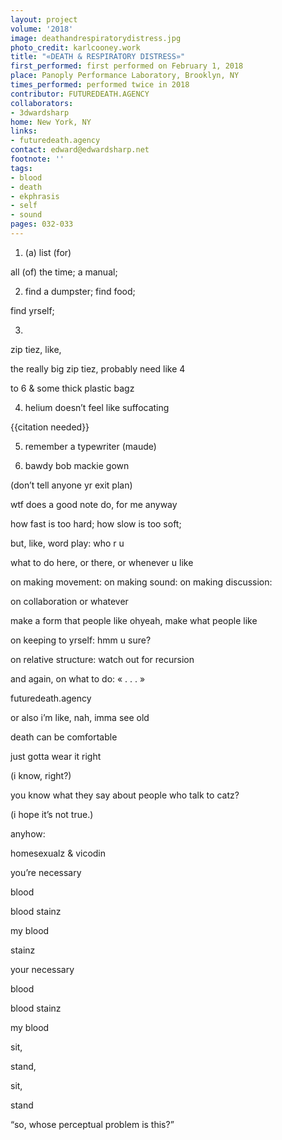 ```yaml
---
layout: project
volume: '2018'
image: deathandrespiratorydistress.jpg
photo_credit: karlcooney.work
title: "«DEATH & RESPIRATORY DISTRESS»"
first_performed: first performed on February 1, 2018
place: Panoply Performance Laboratory, Brooklyn, NY
times_performed: performed twice in 2018
contributor: FUTUREDEATH.AGENCY
collaborators:
- 3dwardsharp
home: New York, NY
links:
- futuredeath.agency
contact: edward@edwardsharp.net
footnote: ''
tags:
- blood
- death
- ekphrasis
- self
- sound
pages: 032-033
---
```


1. (a) list (for)

all (of) the time; a manual;

2. find a dumpster; find food;

find yrself;

3.

zip tiez, like,

the really big zip tiez, probably need like 4

to 6 & some thick plastic bagz

4. helium doesn’t feel like suffocating

{{citation needed}}

5. remember a typewriter (maude)

6. bawdy bob mackie gown

(don’t tell anyone yr exit plan)

wtf does a good note do, for me anyway

how fast is too hard; how slow is too soft;

but, like, word play: who r u

what to do here, or there, or whenever u like

on making movement: on making sound: on making discussion:

on collaboration or whatever

make a form that people like ohyeah, make what people like

on keeping to yrself: hmm u sure?

on relative structure: watch out for recursion

and again, on what to do: « . . . »

futuredeath.agency

or also i’m like, nah, imma see old

death can be comfortable

just gotta wear it right

(i know, right?)

you know what they say about people who talk to catz?

(i hope it’s not true.)

anyhow:

homesexualz & vicodin

you’re necessary

blood

blood stainz

my blood

stainz

your necessary

blood

blood stainz

my blood

sit,

stand,

sit,

stand

“so, whose perceptual problem is this?”
